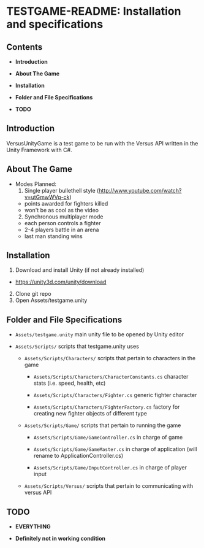 # TESTGAME-README: Installation and specifications

## Contents

* **Introduction**

* **About The Game**

* **Installation**

* **Folder and File Specifications**

* **TODO**

## Introduction

VersusUnityGame is a test game to be run with the Versus API written in
the Unity Framework with C#.

## About The Game

- Modes Planned:
  1. Single player bullethell style (http://www.youtube.com/watch?v=utGmwWVq-ck)
    - points awarded for fighters killed
    - won't be as cool as the video
  2. Synchronous multiplayer mode
    - each person controls a fighter
    - 2-4 players battle in an arena
    - last man standing wins

## Installation

1. Download and install Unity (if not already installed)
  - https://unity3d.com/unity/download
2. Clone git repo
3. Open Assets/testgame.unity

## Folder and File Specifications

- `Assets/testgame.unity` main unity file to be opened by Unity editor

- `Assets/Scripts/` scripts that testgame.unity uses

  - `Assets/Scripts/Characters/` scripts that pertain to characters in the game

    - `Assets/Scripts/Characters/CharacterConstants.cs` character stats (i.e. speed, health, etc)

    - `Assets/Scripts/Characters/Fighter.cs` generic fighter character

    - `Assets/Scripts/Characters/FighterFactory.cs` factory for creating new fighter objects of different type

  - `Assets/Scripts/Game/` scripts that pertain to running the game

    - `Assets/Scripts/Game/GameController.cs` in charge of game

    - `Assets/Scripts/Game/GameMaster.cs` in charge of application (will rename to ApplicationController.cs)

    - `Assets/Scripts/Game/InputController.cs` in charge of player input

  - `Assets/Scripts/Versus/` scripts that pertain to communicating with versus API


## TODO

* **EVERYTHING**

* **Definitely not in working condition**

